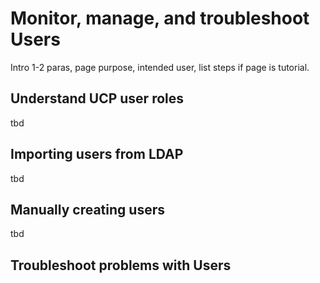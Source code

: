 <!--[metadata]>
+++
draft=true
title = "Users"
description = "Manage and troubleshoot UCP Users"
keywords = ["tbd, tbd"]
[menu.main]
parent="mn_manage_ucp"
+++
<![end-metadata]-->

# Monitor, manage, and troubleshoot Users

Intro 1-2 paras, page purpose, intended user, list steps if page is tutorial.


## Understand UCP user roles

tbd

## Importing users from LDAP

tbd

## Manually creating users

tbd

## Troubleshoot problems with Users

